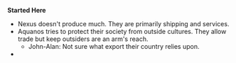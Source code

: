 **Started Here**
- Nexus doesn't produce much. They are primarily shipping and services.
- Aquanos tries to protect their society from outside cultures. They allow trade but keep outsiders are an arm's reach.
	- John-Alan: Not sure what export their country relies upon.
- 